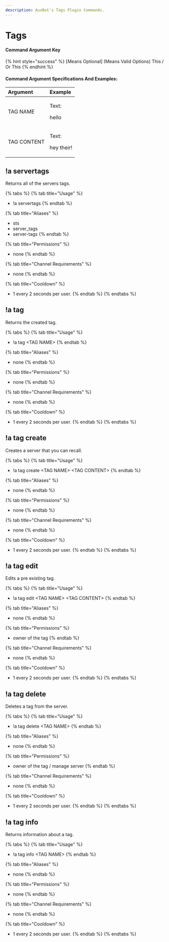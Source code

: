 ```yaml
---
description: AuxBot's Tags Plugin Commands.
---
```


# Tags

#### Command Argument Key

{% hint style="success" %}
\[Means Optional\]  \(Means Valid Options\) This / Or This
{% endhint %}

#### Command Argument Specifications And Examples:

<table>
  <thead>
    <tr>
      <th style="text-align:left">Argument</th>
      <th style="text-align:left">Example</th>
    </tr>
  </thead>
  <tbody>
    <tr>
      <td style="text-align:left">TAG NAME</td>
      <td style="text-align:left">
        <p>Text:</p>
        <p>hello</p>
      </td>
    </tr>
    <tr>
      <td style="text-align:left">TAG CONTENT</td>
      <td style="text-align:left">
        <p>Text:</p>
        <p>hey their!</p>
      </td>
    </tr>
  </tbody>
</table>

## !a servertags

Returns all of the servers tags.

{% tabs %}
{% tab title="Usage" %}
* !a servertags
{% endtab %}

{% tab title="Aliases" %}
* sts
* server\_tags
* server-tags
{% endtab %}

{% tab title="Permissions" %}
* none
{% endtab %}

{% tab title="Channel Requirements" %}
* none
{% endtab %}

{% tab title="Cooldown" %}
* 1 every 2 seconds per user.
{% endtab %}
{% endtabs %}

## !a tag

Returns the created tag.

{% tabs %}
{% tab title="Usage" %}
* !a tag &lt;TAG NAME&gt;
{% endtab %}

{% tab title="Aliases" %}
* none
{% endtab %}

{% tab title="Permissions" %}
* none
{% endtab %}

{% tab title="Channel Requirements" %}
* none
{% endtab %}

{% tab title="Cooldown" %}
* 1 every 2 seconds per user.
{% endtab %}
{% endtabs %}

## !a tag create

Creates a server that you can recall.

{% tabs %}
{% tab title="Usage" %}
* !a tag create &lt;TAG NAME&gt; &lt;TAG CONTENT&gt;
{% endtab %}

{% tab title="Aliases" %}
* none
{% endtab %}

{% tab title="Permissions" %}
* none
{% endtab %}

{% tab title="Channel Requirements" %}
* none
{% endtab %}

{% tab title="Cooldown" %}
* 1 every 2 seconds per user.
{% endtab %}
{% endtabs %}

## !a tag edit

Edits a pre existing tag.

{% tabs %}
{% tab title="Usage" %}
* !a tag edit &lt;TAG NAME&gt; &lt;TAG CONTENT&gt;
{% endtab %}

{% tab title="Aliases" %}
* none
{% endtab %}

{% tab title="Permissions" %}
* owner of the tag
{% endtab %}

{% tab title="Channel Requirements" %}
* none
{% endtab %}

{% tab title="Cooldown" %}
* 1 every 2 seconds per user.
{% endtab %}
{% endtabs %}

## !a tag delete

Deletes a tag from the server.

{% tabs %}
{% tab title="Usage" %}
* !a tag delete &lt;TAG NAME&gt;
{% endtab %}

{% tab title="Aliases" %}
* none
{% endtab %}

{% tab title="Permissions" %}
* owner of the tag / manage server
{% endtab %}

{% tab title="Channel Requirements" %}
* none
{% endtab %}

{% tab title="Cooldown" %}
* 1 every 2 seconds per user.
{% endtab %}
{% endtabs %}

## !a tag info

Returns information about a tag.

{% tabs %}
{% tab title="Usage" %}
* !a tag info &lt;TAG NAME&gt;
{% endtab %}

{% tab title="Aliases" %}
* none
{% endtab %}

{% tab title="Permissions" %}
* none
{% endtab %}

{% tab title="Channel Requirements" %}
* none
{% endtab %}

{% tab title="Cooldown" %}
* 1 every 2 seconds per user.
{% endtab %}
{% endtabs %}

